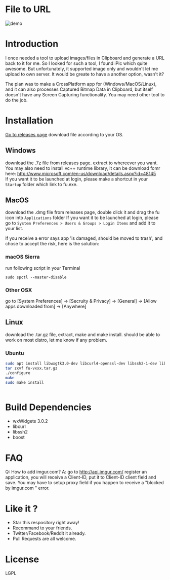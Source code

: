 # File to URL

![demo](https://github.com/klesh/fu/raw/master/example.gif)
# Introduction

I once needed a tool to upload images/files in Clipboard and generate a URL back to it for me. So I looked for such a tool, I found iPic which quite awesome. But unfortunately, it supported image only and wouldn't let me upload to own server. It would be greate to have a another option, wasn't it?   

The plan was to make a CrossPlatform app for (Windows/MacOS/Linux), and it can also processes Captured Bitmap Data in Clipboard, but itself doesn't have any Screen Capturing functionality. You may need other tool to do the job.

# Installation

[Go to releases page](https://github.com/klesh/fu/releases) download file according to your OS.

## Windows

  download the .7z file from releases page. extract to whereever you want.   
  You may also need to install vc++ runtime library, it can be download fomr here: http://www.microsoft.com/en-us/download/details.aspx?id=48145   
  If you want it to be launched at login, please make a shortcut in your `Startup` folder which link to fu.exe.

## MacOS

  download the .dmg file from releases page, double click it and drag the fu icon into `Applications` folder
  If you want it to be launched at login, please go to `System Preferences > Users & Groups > Login Items` and add it to your list.

  If you receive a error says app 'is damaged, should be moved to trash', and chose to accept the risk, here is the solution:

  ### macOS Sierra
  run following script in your Terminal
  ```
  sudo spctl --master-disable
  ```

  ### Other OSX
  go to [System Preferences] -> [Secruity & Privacy] -> [General] -> [Allow apps downloaded from] -> [Anywhere]

## Linux

  download the .tar.gz file, extract, make and make install.
  should be able to work on most distro, let me know if any problem.

### Ubuntu
```bash
sudo apt install libwxgtk3.0-dev libcurl4-openssl-dev libssh2-1-dev libboost1.61-dev libgtk2.0-dev zlibc zlib1g zlib1g-dev libappindicator3-dev
tar zxvf fu-vxxx.tar.gz
./configure
make
sudo make install
```
```

```

# Build Dependencies

  * wxWidgets 3.0.2
  * libcurl
  * libssh2
  * boost

# FAQ

   Q: How to add imgur.com?
   A: go to http://api.imgur.com/ register an application, you will receive a Client-ID, put it to Client-ID client field and save. You may have to setup proxy field if you happen to receive a "blocked by imgur.com " error.

# Like it ?

  * Star this respository right away!
  * Recommand to your friends.
  * Twitter/Facebook/Reddit it already.
  * Pull Requests are all welcome.

# License

LGPL
